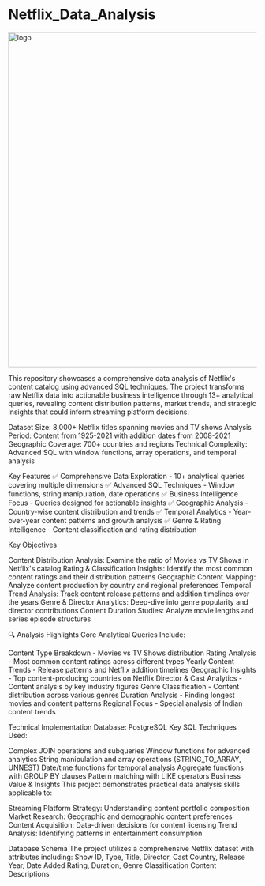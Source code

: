 # Netflix_Data_Analysis
<img width="2226" height="678" alt="logo" src="https://github.com/user-attachments/assets/73dc19d6-674d-4b91-8452-aed1b60a3969" />

This repository showcases a comprehensive data analysis of Netflix's content catalog using advanced SQL techniques. The project transforms raw Netflix data into actionable business intelligence through 13+ analytical queries, revealing content distribution patterns, market trends, and strategic insights that could inform streaming platform decisions.

Dataset Size: 8,000+ Netflix titles spanning movies and TV shows
Analysis Period: Content from 1925-2021 with addition dates from 2008-2021
Geographic Coverage: 700+ countries and regions
Technical Complexity: Advanced SQL with window functions, array operations, and temporal analysis

 Key Features
✅ Comprehensive Data Exploration - 10+ analytical queries covering multiple dimensions
✅ Advanced SQL Techniques - Window functions, string manipulation, date operations
✅ Business Intelligence Focus - Queries designed for actionable insights
✅ Geographic Analysis - Country-wise content distribution and trends
✅ Temporal Analytics - Year-over-year content patterns and growth analysis
✅ Genre & Rating Intelligence - Content classification and rating distribution

 Key Objectives

Content Distribution Analysis: Examine the ratio of Movies vs TV Shows in Netflix's catalog
Rating & Classification Insights: Identify the most common content ratings and their distribution patterns
Geographic Content Mapping: Analyze content production by country and regional preferences
Temporal Trend Analysis: Track content release patterns and addition timelines over the years
Genre & Director Analytics: Deep-dive into genre popularity and director contributions
Content Duration Studies: Analyze movie lengths and series episode structures

🔍 Analysis Highlights
Core Analytical Queries Include:

Content Type Breakdown - Movies vs TV Shows distribution
Rating Analysis - Most common content ratings across different types
Yearly Content Trends - Release patterns and Netflix addition timelines
Geographic Insights - Top content-producing countries on Netflix
Director & Cast Analytics - Content analysis by key industry figures
Genre Classification - Content distribution across various genres
Duration Analysis - Finding longest movies and content patterns
Regional Focus - Special analysis of Indian content trends

Technical Implementation
Database: PostgreSQL
Key SQL Techniques Used:

Complex JOIN operations and subqueries
Window functions for advanced analytics
String manipulation and array operations (STRING_TO_ARRAY, UNNEST)
Date/time functions for temporal analysis
Aggregate functions with GROUP BY clauses
Pattern matching with LIKE operators
Business Value & Insights
This project demonstrates practical data analysis skills applicable to:

Streaming Platform Strategy: Understanding content portfolio composition
Market Research: Geographic and demographic content preferences
Content Acquisition: Data-driven decisions for content licensing
Trend Analysis: Identifying patterns in entertainment consumption

Database Schema
The project utilizes a comprehensive Netflix dataset with attributes including:
Show ID, Type, Title, Director, Cast
Country, Release Year, Date Added
Rating, Duration, Genre Classification
Content Descriptions




